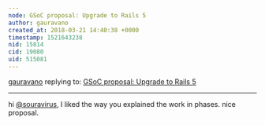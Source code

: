 ```yaml
---
node: GSoC proposal: Upgrade to Rails 5
author: gauravano
created_at: 2018-03-21 14:40:38 +0000
timestamp: 1521643238
nid: 15814
cid: 19080
uid: 515081
---
```




[gauravano](../profile/gauravano) replying to: [GSoC proposal: Upgrade to Rails 5](../notes/souravirus/02-25-2018/gsoc-proposal-upgrade-to-rails-5)

----
hi [@souravirus](/profile/souravirus), I liked the way you explained the work in phases. nice proposal.